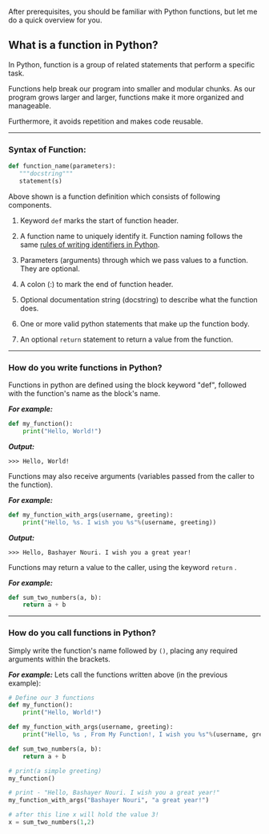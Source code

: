 ﻿
After prerequisites, you should be familiar with Python functions, but let me do a quick overview for you.

## What is a function in Python?

In Python, function is a group of related statements that perform a specific task.

Functions help break our program into smaller and modular chunks. As our program grows larger and larger, functions make it more organized and manageable.

Furthermore, it avoids repetition and makes code reusable.

---

### Syntax of Function:

```python
def function_name(parameters):
   """docstring"""
   statement(s)
```


Above shown is a function definition which consists of following components.

1.  Keyword  `def`  marks the start of function header.

3.  A function name to uniquely identify it. Function naming follows the same  [rules of writing identifiers in Python](https://www.programiz.com/python-programming/keywords-identifier#rules "Identifier Rule in Python").
4.  Parameters (arguments) through which we pass values to a function. They are optional.
5.  A colon (:) to mark the end of function header.
6.  Optional documentation string (docstring) to describe what the function does.
7.  One or more valid python statements that make up the function body.
8.  An optional  `return`  statement to return a value from the function.

----

### How do you write functions in Python?

Functions in python are defined using the block keyword "def", followed with the function's name as the block's name. 

***For example:***

```python
def my_function():
    print("Hello, World!")
```

 
 ***Output:***
```
>>> Hello, World!
```

Functions may also receive arguments (variables passed from the caller to the function). 

***For example:***
    
```python
def my_function_with_args(username, greeting):
    print("Hello, %s. I wish you %s"%(username, greeting))
```


 ***Output:***

```
>>> Hello, Bashayer Nouri. I wish you a great year!
```

Functions may return a value to the caller, using the keyword  ```return``` . 

***For example:***
    
```python
def sum_two_numbers(a, b):
    return a + b
```

    
   ---
    
### How do you call functions in Python?

Simply write the function's name followed by ```()```, placing any required arguments within the brackets. 

***For example:***
 Lets call the functions written above (in the previous example):
    
```python
# Define our 3 functions
def my_function():
    print("Hello, World!")

def my_function_with_args(username, greeting):
    print("Hello, %s , From My Function!, I wish you %s"%(username, greeting))

def sum_two_numbers(a, b):
    return a + b

# print(a simple greeting)
my_function()

# print - "Hello, Bashayer Nouri. I wish you a great year!"
my_function_with_args("Bashayer Nouri", "a great year!")

# after this line x will hold the value 3!
x = sum_two_numbers(1,2)
```



